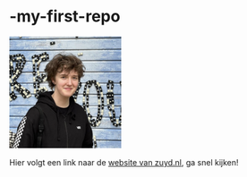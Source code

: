 # -my-first-repo
<img src="inske.jpg" alt="ikke" width="200">

Hier volgt een link naar de [website van zuyd.nl](https://zuyd.nl), ga snel kijken!
